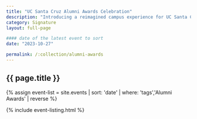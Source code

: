 ```yaml
---
title: "UC Santa Cruz Alumni Awards Celebration"
description: "Introducing a reimagined campus experience for UC Santa Cruz alumni. Return to the Redwoods welcomes alumni, friends, and family back to UCSC for a weekend of celebration, exploration, and an opportunity to relive the beauty of our campus. Reserve your apartment or residence hall room and join us in the Redwoods."
category: Signature
layout: full-page

#### date of the latest event to sort
date: "2023-10-27"

permalink: /:collection/alumni-awards
---
```

<section id="main-content">
<div class="grid-container large">
<section class="heading">
<h2 class="underline">{{ page.title }}</h2>
</section>

<div class="events-card-list fade-out-siblings">
{% assign event-list = site.events | sort: 'date' | where: 'tags','Alumni Awards' | reverse %}

{% include event-listing.html %}
